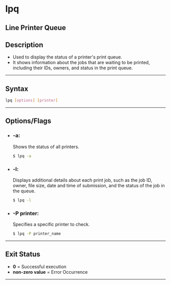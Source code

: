 # lpq
Line Printer Queue
---

## Description
- Used to display the status of a printer's print queue. 
- It shows information about the jobs that are waiting to be printed, including their IDs, owners, and status in the print queue.

---

## Syntax
```bash
lpq [options] [printer]
```

---

## Options/Flags
- ### -a: 
  Shows the status of all printers.
    ```bash
    $ lpq -a
    ```   
- ### -l: 
  Displays additional details about each print job, such as the job ID, owner, file size, date and time of submission, and the status of the job in the queue.
    ```bash
    $ lpq -l
    ```
- ### -P printer: 
  Specifies a specific printer to check.
    ```bash
    $ lpq -P printer_name
    ```
---

## Exit Status 
- **0** = Successful execution
- **non-zero value** = Error Occurrence

---
